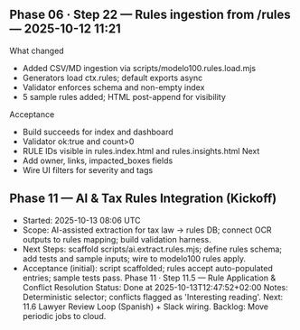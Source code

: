## Phase 06 · Step 22 — Rules ingestion from /rules — 2025-10-12 11:21
What changed
- Added CSV/MD ingestion via scripts/modelo100.rules.load.mjs
- Generators load ctx.rules; default exports async
- Validator enforces schema and non-empty index
- 5 sample rules added; HTML post-append for visibility

Acceptance
- Build succeeds for index and dashboard
- Validator ok:true and count>0
- RULE IDs visible in rules.index.html and rules.insights.html
Next
- Add owner, links, impacted_boxes fields
- Wire UI filters for severity and tags

## Phase 11 — AI & Tax Rules Integration (Kickoff)
- Started: 2025-10-13 08:06 UTC
- Scope: AI-assisted extraction for tax law → rules DB; connect OCR outputs to rules mapping; build validation harness.
- Next Steps: scaffold scripts/ai.extract.rules.mjs; define rules schema; add tests and sample inputs; wire to modelo100 rules apply.
- Acceptance (initial): script scaffolded; rules accept auto-populated entries; sample tests pass.
Phase 11 · Step 11.5 — Rule Application & Conflict Resolution
Status: Done at 2025-10-13T12:47:52+02:00
Notes: Deterministic selector; conflicts flagged as 'Interesting reading'. Next: 11.6 Lawyer Review Loop (Spanish) + Slack wiring.
Backlog: Move periodic jobs to cloud.
